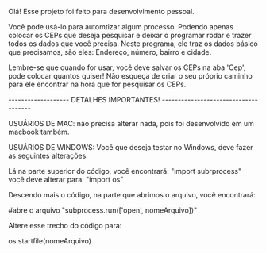 Olá!
Esse projeto foi feito para desenvolvimento pessoal.

Você pode usá-lo para automtizar algum processo. Podendo apenas colocar os CEPs que deseja pesquisar e deixar o programar rodar e trazer todos os dados que você precisa.
Neste programa, ele traz os dados básico que precisamos, são eles: Endereço, número, bairro e cidade.

Lembre-se que quando for usar, você deve salvar os CEPs na aba 'Cep', pode colocar quantos quiser!
Não esqueça de criar o seu próprio caminho para ele encontrar na hora que for pesquisar os CEPs.

------------------- DETALHES IMPORTANTES! -------------------------------------

USUÁRIOS DE MAC: não precisa alterar nada, pois foi desenvolvido em um macbook também.

USUÁRIOS DE WINDOWS:
Você que deseja testar no Windows, deve fazer as seguintes alterações:

Lá na parte superior do código, você encontrará:
"import subrprocess"
você deve alterar para:
"import os"

Descendo mais o código, na parte que abrimos o arquivo, você encontrará:

#abre o arquivo
"subprocess.run(['open', nomeArquivo])"

Altere esse trecho do código para:

os.startfile(nomeArquivo)



